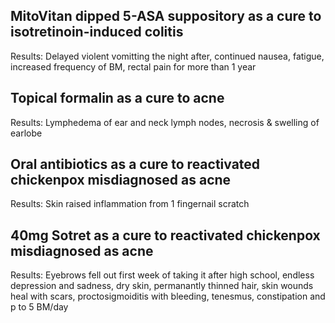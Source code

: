## MitoVitan dipped 5-ASA suppository as a cure to isotretinoin-induced colitis
Results: Delayed violent vomitting the night after, continued nausea, fatigue, increased frequency of BM, rectal pain for more than 1 year

## Topical formalin as a cure to acne
Results: Lymphedema of ear and neck lymph nodes, necrosis & swelling of earlobe

## Oral antibiotics as a cure to reactivated chickenpox misdiagnosed as acne
Results: Skin raised inflammation from 1 fingernail scratch 

## 40mg Sotret as a cure to reactivated chickenpox misdiagnosed as acne
Results: Eyebrows fell out first week of taking it after high school, endless depression and sadness, dry skin, permanantly thinned hair, skin wounds heal with scars, proctosigmoiditis with bleeding, tenesmus, constipation and p to 5 BM/day

